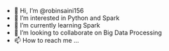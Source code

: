 - 👋 Hi, I’m @robinsaini156
- 👀 I’m interested in Python and Spark
- 🌱 I’m currently learning Spark
- 💞️ I’m looking to collaborate on Big Data Processing 
- 📫 How to reach me ...

<!---
robinsaini156/robinsaini156 is a ✨ special ✨ repository because its `README.md` (this file) appears on your GitHub profile.
You can click the Preview link to take a look at your changes.
--->
